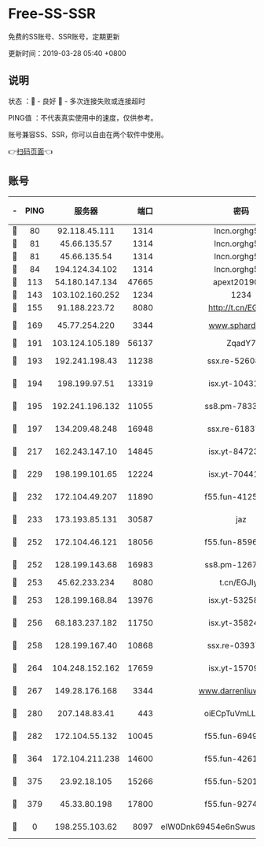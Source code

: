 # Free-SS-SSR

免费的SS账号、SSR账号，定期更新

更新时间：2019-03-28 05:40 +0800

## 说明

状态     ：🙂 - 良好 🙁 - 多次连接失败或连接超时

PING值   ：不代表真实使用中的速度，仅供参考。

账号兼容SS、SSR，你可以自由在两个软件中使用。

👉[扫码页面](https://liesauer.github.io/Free-SS-SSR/)👈

## 账号

|-|PING|服务器|端口|密码|加密方式|区域|
|:----:|:----:|:-----:|-----:|:----:|:----:|:----:|
|🙂|80|92.118.45.111|1314|lncn.orghg5k8|rc4|GR|
|🙂|81|45.66.135.57|1314|lncn.orghg5k8|rc4|US|
|🙂|81|45.66.135.54|1314|lncn.orghg5k8|rc4|US|
|🙂|84|194.124.34.102|1314|lncn.orghg5k8|rc4|JP|
|🙂|113|54.180.147.134|47665|apext2019001|chacha20|KR|
|🙂|143|103.102.160.252|1234|1234|rc4-md5|JP|
|🙂|155|91.188.223.72|8080|http://t.cn/EGJIyrl|rc4-md5|RU|
|🙂|169|45.77.254.220|3344|www.sphard.com|aes-256-cfb|SG|
|🙂|191|103.124.105.189|56137|ZqadY7|chacha20|US|
|🙂|193|192.241.198.43|11238|ssx.re-52608805|aes-256-cfb|US|
|🙂|194|198.199.97.51|13319|isx.yt-10431329|aes-256-cfb|US|
|🙂|195|192.241.196.132|11055|ss8.pm-78330717|aes-256-cfb|US|
|🙂|197|134.209.48.248|16948|ssx.re-61837260|aes-256-cfb|US|
|🙂|217|162.243.147.10|14845|isx.yt-84723634|aes-256-cfb|US|
|🙂|229|198.199.101.65|12224|isx.yt-70441446|aes-256-cfb|US|
|🙂|232|172.104.49.207|11890|f55.fun-41253469|aes-256-cfb|SG|
|🙂|233|173.193.85.131|30587|jaz|aes-256-cfb|US|
|🙂|252|172.104.46.121|18056|f55.fun-85969675|aes-256-cfb|SG|
|🙂|252|128.199.143.68|16983|ss8.pm-12678222|aes-256-cfb|SG|
|🙂|253|45.62.233.234|8080|t.cn/EGJIyrl|rc4-md5|CA|
|🙂|253|128.199.168.84|13976|isx.yt-53258046|aes-256-cfb|SG|
|🙂|256|68.183.237.182|11750|isx.yt-35824578|aes-256-cfb|SG|
|🙂|258|128.199.167.40|10868|ssx.re-03937502|aes-256-cfb|SG|
|🙂|264|104.248.152.162|17659|isx.yt-15709717|aes-256-cfb|SG|
|🙂|267|149.28.176.168|3344|www.darrenliuwei.com|aes-256-cfb|AU|
|🙂|280|207.148.83.41|443|oiECpTuVmLLxk4Ts|aes-256-cfb|AU|
|🙂|282|172.104.55.132|10045|f55.fun-69498870|aes-256-cfb|SG|
|🙂|364|172.104.211.238|14600|f55.fun-42619304|aes-256-cfb|US|
|🙂|375|23.92.18.105|15266|f55.fun-52019273|aes-256-cfb|US|
|🙂|379|45.33.80.198|17800|f55.fun-92740670|aes-256-cfb|US|
|🙁|0|198.255.103.62|8097|eIW0Dnk69454e6nSwuspv9DmS201tQ0D|aes-256-cfb|US|

